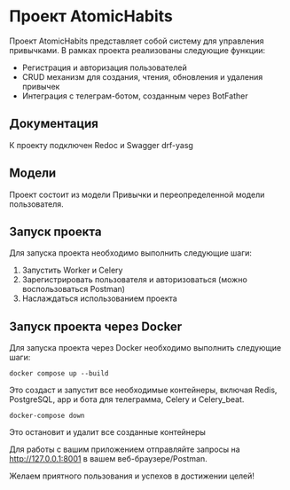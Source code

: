 # Проект AtomicHabits

Проект AtomicHabits представляет собой систему для управления привычками. В рамках проекта реализованы следующие функции:

- Регистрация и авторизация пользователей
- CRUD механизм для создания, чтения, обновления и удаления привычек
- Интеграция с телеграм-ботом, созданным через BotFather

## Документация

К проекту подключен Redoc и Swagger drf-yasg

## Модели

Проект состоит из модели Привычки и переопределенной модели пользователя.

## Запуск проекта

Для запуска проекта необходимо выполнить следующие шаги:

1. Запустить Worker и Celery
2. Зарегистрировать пользователя и авторизоваться (можно воспользоваться Postman)
3. Наслаждаться использованием проекта

## Запуск проекта через Docker

Для запуска проекта через Docker необходимо выполнить следующие шаги:

    docker compose up --build   

Это создаст и запустит все необходимые контейнеры, включая Redis, PostgreSQL, app и бота для телеграмма, Celery и Celery_beat.

    docker-compose down

Это остановит и удалит все созданные контейнеры

Для работы с вашим приложением отправляйте запросы на http://127.0.0.1:8001 в вашем веб-браузере/Postman.

Желаем приятного пользования и успехов в достижении целей!